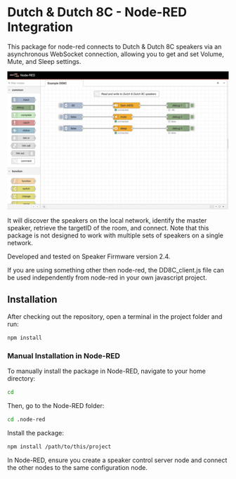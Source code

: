 # Dutch & Dutch 8C - Node-RED Integration

This package for node-red connects to Dutch & Dutch 8C speakers via an asynchronous WebSocket connection, allowing you to get and set Volume, Mute, and Sleep settings.

![node-red screenshot](screenshot.png)

It will discover the speakers on the local network, identify the master speaker, retrieve the targetID of the room, and connect. Note that this package is not designed to work with multiple sets of speakers on a single network.

Developed and tested on Speaker Firmware version 2.4.

If you are using something other then node-red, the DD8C_client.js file can be used independently from node-red in your own javascript project.

## Installation

After checking out the repository, open a terminal in the project folder and run:

```sh
npm install
```

### Manual Installation in Node-RED

To manually install the package in Node-RED, navigate to your home directory:

```sh
cd
```

Then, go to the Node-RED folder:

```sh
cd .node-red
```

Install the package:

```sh
npm install /path/to/this/project
```

In Node-RED, ensure you create a speaker control server node and connect the other nodes to the same configuration node.

